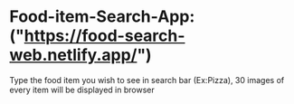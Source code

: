 # Food-item-Search-App:("https://food-search-web.netlify.app/")
Type the food item you wish to see in search bar (Ex:Pizza), 30 images of every item will be displayed in browser
